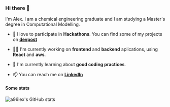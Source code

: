 ### Hi there 👋

I'm Alex. I am a chemical engineering graduate and I am studying a Master's degree in Computational Modelling.

- 🏅 I love to participate in **Hackathons**. You can find some of my projects on [**devpost**](https://devpost.com/a96lex)

- 👨‍💻 I'm currently working on **frontend** and **backend** aplications, using **React** and **aws**.

- 🌱 I'm currently learning about **good coding practices**.

- 📫 You can reach me on [**LinkedIn**](https://www.linkedin.com/in/alex-pf/)


#### Some stats
![a96lex's GitHub stats](https://github-readme-stats.vercel.app/api?username=a96lex&count_private=true&show_icons=true&hide=stars,issues)


<!--
![Top Langs](https://github-readme-stats.vercel.app/api/top-langs/?username=a96lex&layout=compact)
**a96lex/a96lex** is a ✨ _special_ ✨ repository because its `README.md` (this file) appears on your GitHub profile.

Here are some ideas to get you started:

- 🔭 I’m currently working on ...
- 🌱 I’m currently learning ...
- 👯 I’m looking to collaborate on ...
- 🤔 I’m looking for help with ...
- 💬 Ask me about ...
- 📫 How to reach me: ...
- 😄 Pronouns: ...
- ⚡ Fun fact: ...
-->
